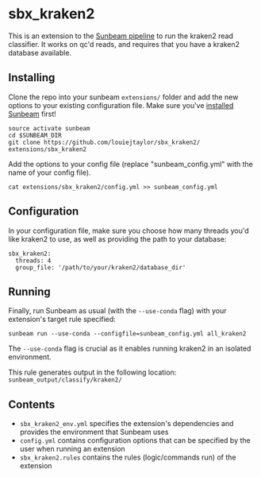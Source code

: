 # sbx_kraken2
This is an extension to the [Sunbeam pipeline](https://github.com/sunbeam-labs/sunbeam) to run the kraken2 read classifier. It works on qc'd reads, and requires that you have a kraken2 database available.

## Installing

Clone the repo into your sunbeam `extensions/` folder and add the new options to your existing configuration file. Make sure you've [installed Sunbeam](https://sunbeam.readthedocs.io/en/latest/quickstart.html) first!

    source activate sunbeam
    cd $SUNBEAM_DIR
    git clone https://github.com/louiejtaylor/sbx_kraken2/ extensions/sbx_kraken2

Add the options to your config file (replace "sunbeam_config.yml" with the name of your config file).

    cat extensions/sbx_kraken2/config.yml >> sunbeam_config.yml

## Configuration

In your configuration file, make sure you choose how many threads you'd like kraken2 to use, as well as providing the path to your database:

```
sbx_kraken2:
  threads: 4
  group_file: '/path/to/your/kraken2/database_dir'
```

## Running

Finally, run Sunbeam as usual (with the `--use-conda` flag) with your extension's target rule specified:

    sunbeam run --use-conda --configfile=sunbeam_config.yml all_kraken2

The `--use-conda` flag is crucial as it enables running kraken2 in an isolated environment.

This rule generates output in the following location: `sunbeam_output/classify/kraken2/`

## Contents

 - `sbx_kraken2_env.yml` specifies the extension's dependencies and provides the environment that Sunbeam uses
 - `config.yml` contains configuration options that can be specified by the user when running an extension
 - `sbx_kraken2.rules` contains the rules (logic/commands run) of the extension

 
    
 
